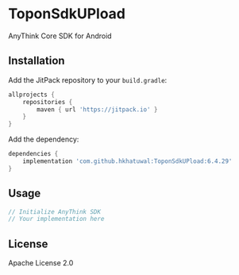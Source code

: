 # ToponSdkUPload

AnyThink Core SDK for Android

## Installation

Add the JitPack repository to your `build.gradle`:

```gradle
allprojects {
    repositories {
        maven { url 'https://jitpack.io' }
    }
}
```

Add the dependency:

```gradle
dependencies {
    implementation 'com.github.hkhatuwal:ToponSdkUPload:6.4.29'
}
```

## Usage

```java
// Initialize AnyThink SDK
// Your implementation here
```

## License

Apache License 2.0 